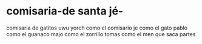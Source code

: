 # comisaria-de santa jé-
comisaria de gatitos uwu 
yorch como el comisario
je como el gato
pablo como el guanaco
majo como el zorrillo
tomas como el men que saca partes 
